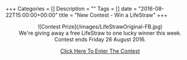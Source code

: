 +++
Categories = []
Description = ""
Tags = []
date = "2016-08-22T15:00:00+00:00"
title = "New Contest - Win a LifeStraw"
+++

<center>![Contest Prize](/images/LifeStrawOriginal-FB.jpg)</center>

<div align="center" class="main-explain-area jumbotron">
	We're giving away a free LifeStraw to one lucky winner this week.   
	</br>
	Contest ends Friday 26 August 2016.
	<p>
    	<a class="btn btn-success btn-lg get-started-btn" href="http://win.prepper.fyi/lp/15680/lifestraw">Click Here To Enter The Contest</a>
	</p>
</div>


